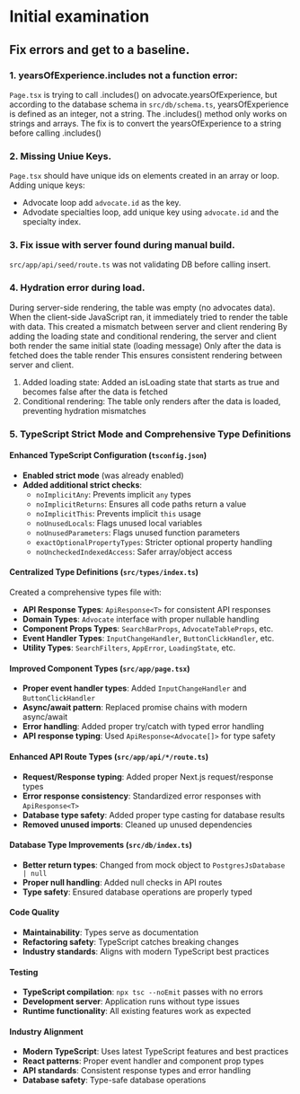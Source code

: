 # Initial examination

## Fix errors and get to a baseline.

### 1. yearsOfExperience.includes not a function error:

`Page.tsx` is trying to call .includes() on advocate.yearsOfExperience, but according to the database schema in 
`src/db/schema.ts`, yearsOfExperience is defined as an integer, not a string. The .includes() method only works on 
strings and arrays. The fix is to convert the yearsOfExperience to a string before calling .includes()

### 2. Missing Uniue Keys.  

`Page.tsx` should have unique ids on elements created in an array or loop.  Adding unique keys:
- Advocate loop add `advocate.id` as the key.
- Advodate specialties loop, add unique key using `advocate.id` and the specialty index.

### 3. Fix issue with server found during manual build.

`src/app/api/seed/route.ts` was not validating DB before calling insert.

### 4. Hydration error during load.  

During server-side rendering, the table was empty (no advocates data). When the client-side JavaScript ran, it 
immediately tried to render the table with data. This created a mismatch between server and client rendering
By adding the loading state and conditional rendering, the server and client both render the same initial state 
(loading message) Only after the data is fetched does the table render This ensures consistent rendering between 
server and client.

1. Added loading state: Added an isLoading state that starts as true and becomes false after the data is fetched
2. Conditional rendering: The table only renders after the data is loaded, preventing hydration mismatches

### 5. TypeScript Strict Mode and Comprehensive Type Definitions

#### Enhanced TypeScript Configuration (`tsconfig.json`)
- **Enabled strict mode** (was already enabled)
- **Added additional strict checks**:
  - `noImplicitAny`: Prevents implicit `any` types
  - `noImplicitReturns`: Ensures all code paths return a value
  - `noImplicitThis`: Prevents implicit `this` usage
  - `noUnusedLocals`: Flags unused local variables
  - `noUnusedParameters`: Flags unused function parameters
  - `exactOptionalPropertyTypes`: Stricter optional property handling
  - `noUncheckedIndexedAccess`: Safer array/object access

#### Centralized Type Definitions (`src/types/index.ts`)
Created a comprehensive types file with:
- **API Response Types**: `ApiResponse<T>` for consistent API responses
- **Domain Types**: `Advocate` interface with proper nullable handling
- **Component Props Types**: `SearchBarProps`, `AdvocateTableProps`, etc.
- **Event Handler Types**: `InputChangeHandler`, `ButtonClickHandler`, etc.
- **Utility Types**: `SearchFilters`, `AppError`, `LoadingState`, etc.

#### Improved Component Types (`src/app/page.tsx`)
- **Proper event handler types**: Added `InputChangeHandler` and `ButtonClickHandler`
- **Async/await pattern**: Replaced promise chains with modern async/await
- **Error handling**: Added proper try/catch with typed error handling
- **API response typing**: Used `ApiResponse<Advocate[]>` for type safety

#### Enhanced API Route Types (`src/app/api/*/route.ts`)
- **Request/Response typing**: Added proper Next.js request/response types
- **Error response consistency**: Standardized error responses with `ApiResponse<T>`
- **Database type safety**: Added proper type casting for database results
- **Removed unused imports**: Cleaned up unused dependencies

#### Database Type Improvements (`src/db/index.ts`)
- **Better return types**: Changed from mock object to `PostgresJsDatabase | null`
- **Proper null handling**: Added null checks in API routes
- **Type safety**: Ensured database operations are properly typed

#### Code Quality
- **Maintainability**: Types serve as documentation
- **Refactoring safety**: TypeScript catches breaking changes
- **Industry standards**: Aligns with modern TypeScript best practices

#### Testing
- **TypeScript compilation**: `npx tsc --noEmit` passes with no errors
- **Development server**: Application runs without type issues
- **Runtime functionality**: All existing features work as expected

#### Industry Alignment
- **Modern TypeScript**: Uses latest TypeScript features and best practices
- **React patterns**: Proper event handler and component prop types
- **API standards**: Consistent response types and error handling
- **Database safety**: Type-safe database operations 